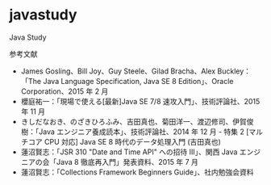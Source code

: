 # javastudy
Java Study

参考文献

- James Gosling、Bill Joy、Guy Steele、Gilad Bracha、Alex Buckley：「The Java Language Specification, Java SE 8 Edition」、Oracle Corporation、2015 年 2 月
- 櫻庭祐一：「現場で使える[最新]Java SE 7/8 速攻入門」、技術評論社、2015 年 11 月
- きしだなおき、のざきひろふみ、吉田真也、菊田洋一、渡辺修司、伊賀俊樹：「Java エンジニア養成読本」、技術評論社、2014 年 12 月 - 特集 2 [マルチコア CPU 対応] Java SE 8 時代のデータ処理入門 (吉田真也)
- 蓮沼賢志：「JSR 310 "Date and Time API" への招待 III」、関西 Java エンジニアの会「Java 8 徹底再入門」発表資料、2015 年 7 月
- 蓮沼賢志：「Collections Framework Beginners Guide」、社内勉強会資料
